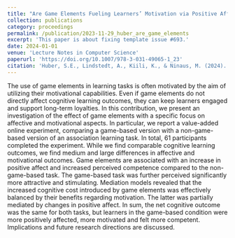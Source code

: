 ```yaml
---
title: "Are Game Elements Fueling Learners’ Motivation via Positive Affect?"
collection: publications
category: proceedings
permalink: /publication/2023-11-29_huber_are_game_elements
excerpt: 'This paper is about fixing template issue #693.'
date: 2024-01-01
venue: 'Lecture Notes in Computer Science'
paperurl: 'https://doi.org/10.1007/978-3-031-49065-1_23'
citation: 'Huber, S.E., Lindstedt, A., Kiili, K., & Ninaus, M. (2024). Are Game Elements Fueling Learners’ Motivation via Positive Affect? In: Dondio, P., et al. Games and Learning Alliance. GALA 2023. Lecture Notes in Computer Science, vol 14475. Springer, Cham.'
---
```


The use of game elements in learning tasks is often motivated by the aim of utilizing their motivational capabilities. Even if game elements do not directly affect cognitive learning outcomes, they can keep learners engaged and support long-term loyalties. In this contribution, we present an investigation of the effect of game elements with a specific focus on affective and motivational aspects. In particular, we report a value-added online experiment, comparing a game-based version with a non-game-based version of an association learning task. In total, 61 participants completed the experiment. While we find comparable cognitive learning outcomes, we find medium and large differences in affective and motivational outcomes. Game elements are associated with an increase in positive affect and increased perceived competence compared to the non-game-based task. The game-based task was further perceived significantly more attractive and stimulating. Mediation models revealed that the increased cognitive cost introduced by game elements was effectively balanced by their benefits regarding motivation. The latter was partially mediated by changes in positive affect. In sum, the net cognitive outcome was the same for both tasks, but learners in the game-based condition were more positively affected, more motivated and felt more competent. Implications and future research directions are discussed.